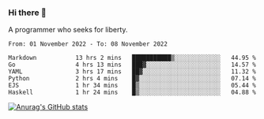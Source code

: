 ### Hi there 👋

<!--
**shejialuo/shejialuo** is a ✨ _special_ ✨ repository because its `README.md` (this file) appears on your GitHub profile.

Here are some ideas to get you started:

- 🔭 I’m currently working on ...
- 🌱 I’m currently learning ...
- 👯 I’m looking to collaborate on ...
- 🤔 I’m looking for help with ...
- 💬 Ask me about ...
- 📫 How to reach me: ...
- 😄 Pronouns: ...
- ⚡ Fun fact: ...
-->

A programmer who seeks for liberty.

<!--START_SECTION:waka-->

```text
From: 01 November 2022 - To: 08 November 2022

Markdown           13 hrs 2 mins   ███████████▒░░░░░░░░░░░░░   44.95 %
Go                 4 hrs 13 mins   ███▓░░░░░░░░░░░░░░░░░░░░░   14.57 %
YAML               3 hrs 17 mins   ██▓░░░░░░░░░░░░░░░░░░░░░░   11.32 %
Python             2 hrs 4 mins    █▓░░░░░░░░░░░░░░░░░░░░░░░   07.14 %
EJS                1 hr 34 mins    █▒░░░░░░░░░░░░░░░░░░░░░░░   05.44 %
Haskell            1 hr 24 mins    █▒░░░░░░░░░░░░░░░░░░░░░░░   04.88 %
```

<!--END_SECTION:waka-->

[![Anurag's GitHub stats](https://github-readme-stats.vercel.app/api?username=shejialuo&show_icons=true&theme=dracula)](https://github.com/anuraghazra/github-readme-stats)
